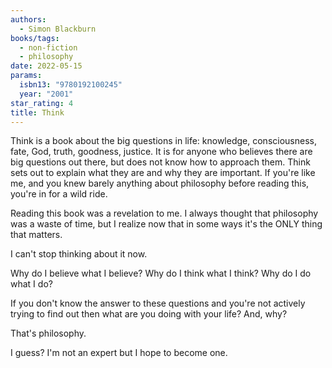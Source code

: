 ```yaml
---
authors:
  - Simon Blackburn
books/tags:
  - non-fiction
  - philosophy
date: 2022-05-15
params:
  isbn13: "9780192100245"
  year: "2001"
star_rating: 4
title: Think
---
```


Think is a book about the big questions in life: knowledge, consciousness, fate, God, truth, goodness, justice. It is for anyone who believes there are big questions out there, but does not know how to approach them. Think sets out to explain what they are and why they are important. If you're like me, and you knew barely anything about philosophy before reading this, you're in for a wild ride.

<!--more-->

Reading this book was a revelation to me. I always thought that philosophy was a waste of time, but I realize now that in some ways it's the ONLY thing that matters.

I can't stop thinking about it now.

Why do I believe what I believe? Why do I think what I think? Why do I do what I do?

If you don't know the answer to these questions and you're not actively trying to find out then what are you doing with your life? And, why?

That's philosophy.

I guess? I'm not an expert but I hope to become one.
